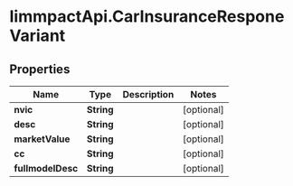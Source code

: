 # IimmpactApi.CarInsuranceResponeVariant

## Properties
Name | Type | Description | Notes
------------ | ------------- | ------------- | -------------
**nvic** | **String** |  | [optional] 
**desc** | **String** |  | [optional] 
**marketValue** | **String** |  | [optional] 
**cc** | **String** |  | [optional] 
**fullmodelDesc** | **String** |  | [optional] 


